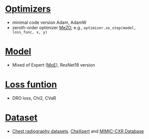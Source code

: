 # [Optimizers](https://github.com/YijiangPang/since-you-do-ML-you-may-need/tree/main/Optimizers)
* minimal code version Adam, AdamW
* zeroth-order optimizer [MeZO](https://arxiv.org/abs/2305.17333), e.g., ```optimizer.zo_step(model, loss_func, x, y)```


# [Model](https://github.com/YijiangPang/since-you-do-ML-you-may-need/tree/main/Model)
* Mixed of Expert ([MoE](https://github.com/YijiangPang/since-you-do-ML-you-may-need/tree/main/Model/MoE)), ResNet18 version


# [Loss funtion](https://github.com/YijiangPang/since-you-do-ML-you-may-need/tree/main/Loss_function)
* DRO loss, Chi2, CVaR

# [Dataset](https://github.com/YijiangPang/since-you-do-ML-you-may-need/tree/main/Dataset)
* [Chest radiography datasets](https://github.com/YijiangPang/since-you-do-ML-you-may-need/tree/main/Dataset). [CheXpert](https://stanfordmlgroup.github.io/competitions/chexpert/) and [MIMIC-CXR Database](https://physionet.org/content/mimic-cxr/2.0.0/)